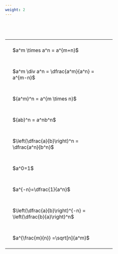 ```yaml
---
weight: 2
---
```


#  
<br>
<style type="text/css">
#T_c2105 th.col_heading {
  text-align: left;
  font-size: 1em;
}
#T_c2105 td {
  text-align: left;
  font-size: 1em;
  padding: 1.5em;
}
#T_c2105_row0_col0, #T_c2105_row1_col0, #T_c2105_row2_col0, #T_c2105_row3_col0, #T_c2105_row4_col0, #T_c2105_row5_col0, #T_c2105_row6_col0, #T_c2105_row7_col0, #T_c2105_row8_col0 {
  width: 300px;
  white-space: pre-wrap;
}
</style>
<table id="T_c2105">
  <thead>
  </thead>
  <tbody>
    <tr>
      <td id="T_c2105_row0_col0" class="data row0 col0" >$a^m \times a^n = a^{m+n}$</td>
    </tr>
    <tr>
      <td id="T_c2105_row1_col0" class="data row1 col0" >$a^m \div a^n = \dfrac{a^m}{a^n} = a^{m-n}$</td>
    </tr>
    <tr>
      <td id="T_c2105_row2_col0" class="data row2 col0" >$(a^m)^n = a^{m \times n}$</td>
    </tr>
    <tr>
      <td id="T_c2105_row3_col0" class="data row3 col0" >$(ab)^n = a^nb^n$</td>
    </tr>
    <tr>
      <td id="T_c2105_row4_col0" class="data row4 col0" >$\left(\dfrac{a}{b}\right)^n = \dfrac{a^n}{b^n}$</td>
    </tr>
    <tr>
      <td id="T_c2105_row5_col0" class="data row5 col0" >$a^0=1$</td>
    </tr>
    <tr>
      <td id="T_c2105_row6_col0" class="data row6 col0" >$a^{-n}=\dfrac{1}{a^n}$</td>
    </tr>
    <tr>
      <td id="T_c2105_row7_col0" class="data row7 col0" >$\left(\dfrac{a}{b}\right)^{-n} = \left(\dfrac{b}{a}\right)^n$</td>
    </tr>
    <tr>
      <td id="T_c2105_row8_col0" class="data row8 col0" >$a^{\frac{m}{n}} =\sqrt[n]{a^m}$</td>
    </tr>
  </tbody>
</table>
